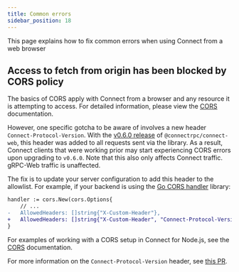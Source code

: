 ```yaml
---
title: Common errors
sidebar_position: 18
---
```


This page explains how to fix common errors when using Connect from a web browser

## Access to fetch from origin has been blocked by CORS policy

The basics of CORS apply with Connect from a browser and any resource it is attempting to access.  For detailed
information, please view the [CORS](https://developer.mozilla.org/en-US/docs/Web/HTTP/CORS) documentation.

However, one specific gotcha to be aware of involves a new header `Connect-Protocol-Version`.  With the
[v0.6.0 release](https://github.com/connectrpc/connect-es/releases/tag/v0.6.0) of `@connectrpc/connect-web`, this header was added to all requests sent via the
library. As a result, Connect clients that were working prior may start experiencing CORS errors upon upgrading to
`v0.6.0`.  Note that this also only affects Connect traffic.  gRPC-Web traffic is unaffected.

The fix is to update your server configuration to add this header to the allowlist.  For example, if your backend is
using the [Go CORS handler](https://github.com/rs/cors) library:

```diff
handler := cors.New(cors.Options{
    // ...
-   AllowedHeaders: []string{"X-Custom-Header"},
+   AllowedHeaders: []string{"X-Custom-Header", "Connect-Protocol-Version"},
}
```

For examples of working with a CORS setup in Connect for Node.js, see the [CORS](../node/server-plugins.md#cors) documentation.

For more information on the `Connect-Protocol-Version` header, see [this PR](https://github.com/connectrpc/connect-go/pull/416).

